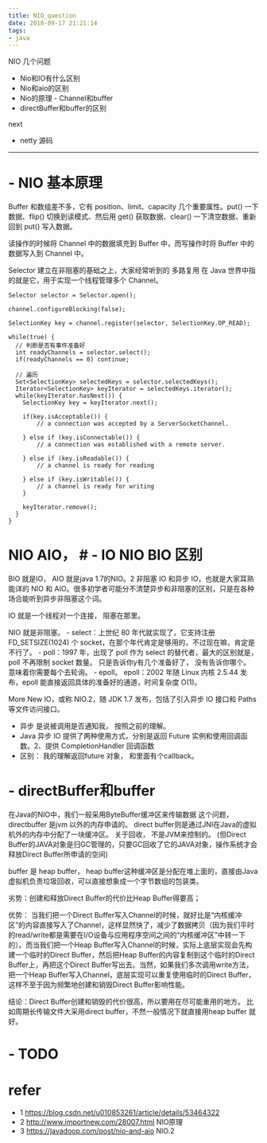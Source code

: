 ```yaml
---
title: NIO_question
date: 2018-09-17 21:21:14
tags:
- java
---
```

NIO 几个问题 

- Nio和IO有什么区别
- Nio和aio的区别  
- Nio的原理 - Channel和buffer
- directBuffer和buffer的区别

<!-- more -->
next
- netty 源码
---------------------------
# - NIO 基本原理

Buffer 和数组差不多，它有 position、limit、capacity 几个重要属性。put() 一下数据、flip() 切换到读模式、然后用 get() 获取数据、clear() 一下清空数据、重新回到 put() 写入数据。

读操作的时候将 Channel 中的数据填充到 Buffer 中，而写操作时将 Buffer 中的数据写入到 Channel 中。

Selector 建立在非阻塞的基础之上，大家经常听到的 多路复用 在 Java 世界中指的就是它，用于实现一个线程管理多个 Channel。


```
Selector selector = Selector.open();
 
channel.configureBlocking(false);
 
SelectionKey key = channel.register(selector, SelectionKey.OP_READ);
 
while(true) {
  // 判断是否有事件准备好
  int readyChannels = selector.select();
  if(readyChannels == 0) continue;
 
  // 遍历
  Set<SelectionKey> selectedKeys = selector.selectedKeys();
  Iterator<SelectionKey> keyIterator = selectedKeys.iterator();
  while(keyIterator.hasNext()) {
    SelectionKey key = keyIterator.next();
 
    if(key.isAcceptable()) {
        // a connection was accepted by a ServerSocketChannel.
 
    } else if (key.isConnectable()) {
        // a connection was established with a remote server.
 
    } else if (key.isReadable()) {
        // a channel is ready for reading
 
    } else if (key.isWritable()) {
        // a channel is ready for writing
    }
 
    keyIterator.remove();
  }
}
```

# NIO AIO， # - IO NIO BIO 区别
BIO 就是IO， AIO 就是java 1.7的NIO。2
非阻塞 IO 和异步 IO，也就是大家耳熟能详的 NIO 和 AIO。很多初学者可能分不清楚异步和非阻塞的区别，只是在各种场合能听到异步非阻塞这个词。

IO 就是一个线程对一个连接， 阻塞在那里。 

NIO 就是非阻塞。 
    - select：上世纪 80 年代就实现了，它支持注册 FD_SETSIZE(1024) 个 socket，在那个年代肯定是够用的，不过现在嘛，肯定是不行了。
    - poll：1997 年，出现了 poll 作为 select 的替代者，最大的区别就是，poll 不再限制 socket 数量。 只是告诉你y有几个准备好了， 没有告诉你哪个。 意味着你需要每个去轮询。 
    - epoll。 epoll：2002 年随 Linux 内核 2.5.44 发布，epoll 能直接返回具体的准备好的通道，时间复杂度 O(1)。

More New IO，或称 NIO.2，随 JDK 1.7 发布，包括了引入异步 IO 接口和 Paths 等文件访问接口。

- 异步 是说被调用是否通知我， 按照之前的理解。 
- Java 异步 IO 提供了两种使用方式，分别是返回 Future 实例和使用回调函数。2、提供 CompletionHandler 回调函数
- 区别： 我的理解返回future 对象， 和里面有个callback。 




# - directBuffer和buffer

在Java的NIO中，我们一般采用ByteBuffer缓冲区来传输数据
这个问题， directbuffer 是jvm 以外的内存申请的。 direct buffer则是通过JNI在Java的虚拟机外的内存中分配了一块缓冲区。 关于回收， 不是JVM来控制的。 (但Direct Buffer的JAVA对象是归GC管理的，只要GC回收了它的JAVA对象，操作系统才会释放Direct Buffer所申请的空间)


buffer 是 heap buffer， heap buffer这种缓冲区是分配在堆上面的，直接由Java虚拟机负责垃圾回收，可以直接想象成一个字节数组的包装类。

劣势：创建和释放Direct Buffer的代价比Heap Buffer得要高；

优势： 当我们把一个Direct Buffer写入Channel的时候，就好比是“内核缓冲区”的内容直接写入了Channel，这样显然快了，减少了数据拷贝（因为我们平时的read/write都是需要在I/O设备与应用程序空间之间的“内核缓冲区”中转一下的）。而当我们把一个Heap Buffer写入Channel的时候，实际上底层实现会先构建一个临时的Direct Buffer，然后把Heap Buffer的内容复制到这个临时的Direct Buffer上，再把这个Direct Buffer写出去。当然，如果我们多次调用write方法，把一个Heap Buffer写入Channel，底层实现可以重复使用临时的Direct Buffer，这样不至于因为频繁地创建和销毁Direct Buffer影响性能。

结论：Direct Buffer创建和销毁的代价很高，所以要用在尽可能重用的地方。 比如周期长传输文件大采用direct buffer，不然一般情况下就直接用heap buffer 就好。


# - TODO

# refer
- 1 https://blog.csdn.net/u010853261/article/details/53464322
- 2 http://www.importnew.com/28007.html  NIO原理
- 3 https://javadoop.com/post/nio-and-aio NIO.2





